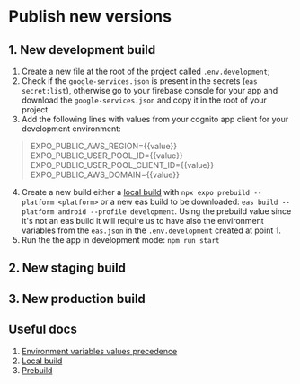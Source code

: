 # Publish new versions

## 1. New development build

1. Create a new file at the root of the project called `.env.development`;
2. Check if the `google-services.json` is present in the secrets (`eas secret:list`), otherwise go to your firebase console for your app and download the `google-services.json` and copy it in the root of your project
3. Add the following lines with values from your cognito app client for your development environment:

> EXPO_PUBLIC_AWS_REGION={{value}}
> EXPO_PUBLIC_USER_POOL_ID={{value}}
> EXPO_PUBLIC_USER_POOL_CLIENT_ID={{value}}
> EXPO_PUBLIC_AWS_DOMAIN={{value}}

4. Create a new build either a [local build](https://docs.expo.dev/workflow/prebuild/) with `npx expo prebuild --platform <platform>` or a new eas build to be downloaded: `eas build --platform android --profile development`. Using the prebuild value since it's not an eas build it will require us to have also the environment variables from the `eas.json` in the `.env.development` created at point 1.
5. Run the the app in development mode: `npm run start`

## 2. New staging build

## 3. New production build

## Useful docs

1. [Environment variables values precedence](https://docs.expo.dev/build-reference/variables/#how-are-naming-collisions-between-secrets-the-env--field-in-easjson-and-env-files-handled)
2. [Local build](https://docs.expo.dev/build-reference/local-builds/)
3. [Prebuild](https://docs.expo.dev/workflow/prebuild/)
